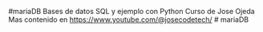 #mariaDB
Bases de datos SQL y ejemplo con Python
Curso de Jose Ojeda
Mas contenido en https://www.youtube.com/@josecodetech/
#   m a r i a D B  
 